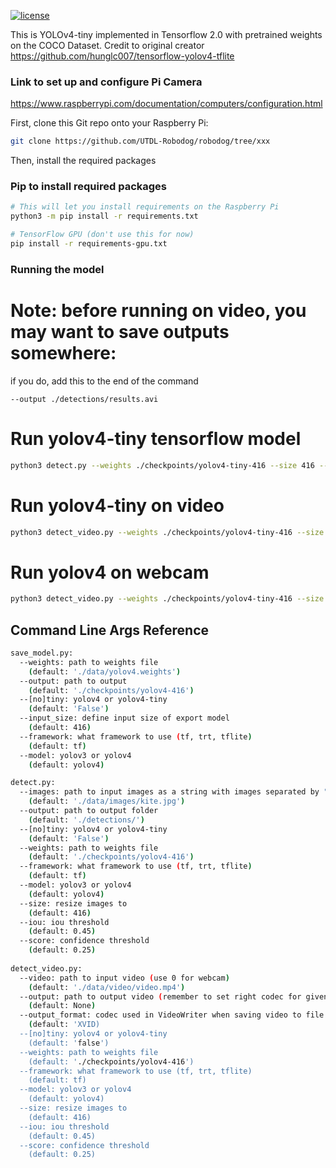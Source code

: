 [![license](https://img.shields.io/github/license/mashape/apistatus.svg)](LICENSE)

This is YOLOv4-tiny implemented in Tensorflow 2.0 with pretrained weights on the COCO Dataset.
Credit to original creator https://github.com/hunglc007/tensorflow-yolov4-tflite

### Link to set up and configure Pi Camera
https://www.raspberrypi.com/documentation/computers/configuration.html

First, clone this Git repo onto your Raspberry Pi:
```bash
git clone https://github.com/UTDL-Robodog/robodog/tree/xxx
```

Then, install the required packages
### Pip to install required packages
```bash
# This will let you install requirements on the Raspberry Pi
python3 -m pip install -r requirements.txt

# TensorFlow GPU (don't use this for now)
pip install -r requirements-gpu.txt
```

### Running the model

# Note: before running on video, you may want to save outputs somewhere:
if you do, add this to the end of the command
```
--output ./detections/results.avi
```

# Run yolov4-tiny tensorflow model
```bash
python3 detect.py --weights ./checkpoints/yolov4-tiny-416 --size 416 --model yolov4 --images ./data/images/kite.jpg --tiny
```
# Run yolov4-tiny on video
```bash
python3 detect_video.py --weights ./checkpoints/yolov4-tiny-416 --size 416 --model yolov4 --video ./data/video/video.mp4
```
# Run yolov4 on webcam
```bash
python3 detect_video.py --weights ./checkpoints/yolov4-tiny-416 --size 416 --model yolov4 --video 0
```

## Command Line Args Reference

```bash
save_model.py:
  --weights: path to weights file
    (default: './data/yolov4.weights')
  --output: path to output
    (default: './checkpoints/yolov4-416')
  --[no]tiny: yolov4 or yolov4-tiny
    (default: 'False')
  --input_size: define input size of export model
    (default: 416)
  --framework: what framework to use (tf, trt, tflite)
    (default: tf)
  --model: yolov3 or yolov4
    (default: yolov4)

detect.py:
  --images: path to input images as a string with images separated by ","
    (default: './data/images/kite.jpg')
  --output: path to output folder
    (default: './detections/')
  --[no]tiny: yolov4 or yolov4-tiny
    (default: 'False')
  --weights: path to weights file
    (default: './checkpoints/yolov4-416')
  --framework: what framework to use (tf, trt, tflite)
    (default: tf)
  --model: yolov3 or yolov4
    (default: yolov4)
  --size: resize images to
    (default: 416)
  --iou: iou threshold
    (default: 0.45)
  --score: confidence threshold
    (default: 0.25)
    
detect_video.py:
  --video: path to input video (use 0 for webcam)
    (default: './data/video/video.mp4')
  --output: path to output video (remember to set right codec for given format. e.g. XVID for .avi)
    (default: None)
  --output_format: codec used in VideoWriter when saving video to file
    (default: 'XVID)
  --[no]tiny: yolov4 or yolov4-tiny
    (default: 'false')
  --weights: path to weights file
    (default: './checkpoints/yolov4-416')
  --framework: what framework to use (tf, trt, tflite)
    (default: tf)
  --model: yolov3 or yolov4
    (default: yolov4)
  --size: resize images to
    (default: 416)
  --iou: iou threshold
    (default: 0.45)
  --score: confidence threshold
    (default: 0.25)
```

